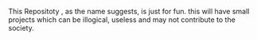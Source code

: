 This Repositoty , as the name suggests, is just for fun. this will have small projects which can be illogical, useless and may not contribute to the society.
 
